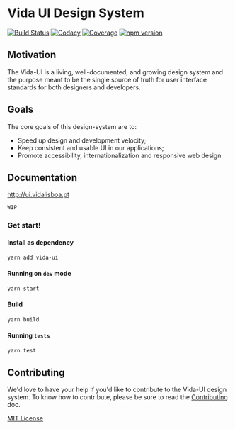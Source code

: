 # Vida UI Design System

[![Build Status][travis-badge]][travis]
[![Codacy][codacy-badge]][codacy]
[![Coverage][coverage-badge]][coverage]
[![npm version][npm version]][npm version]

[travis-badge]: https://travis-ci.com/vida-lisboa/vida-ui.svg?branch=master
[travis]: https://travis-ci.com/vida-lisboa/vida-ui
[coverage-badge]: https://img.shields.io/codecov/c/github/vida-lisboa/vida-ui.svg?style=flat-square
[coverage]: https://codecov.io/github/vida-lisboa/vida-ui
[codacy-badge]: https://api.codacy.com/project/badge/Grade/791c2b8490804b3ba1c58db0ea845425
[codacy]: https://app.codacy.com/app/vida-lisboa/vida-ui?utm_source=github.com&utm_medium=referral&utm_content=vida-lisboa/vida-ui&utm_campaign=Badge_Grade_Settings
[npm version]: https://img.shields.io/npm/v/vida-ui.svg?style=flat-square

## Motivation

The Vida-UI is a living, well-documented, and growing design system and the purpose meant to be the single source of truth for user interface standards for both designers and developers.

## Goals

The core goals of this design-system are to:

- Speed up design and development velocity;
- Keep consistent and usable UI in our applications;
- Promote accessibility, internationalization and responsive web design

## Documentation

http://ui.vidalisboa.pt

`WIP`

### Get start!

#### Install as dependency

```sh
yarn add vida-ui
```

#### Running on `dev` mode

```sh
yarn start
```

#### Build

```sh
yarn build
```

#### Running `tests`

```sh
yarn test
```

## Contributing

We'd love to have your help If you'd like to contribute to the Vida-UI design system. To know how to contribute, please be sure to read the [Contributing](CONTRIBUTING.md) doc.

[site]: https://ui.vidalisboa.pt

[MIT License](LICENSE.md)
